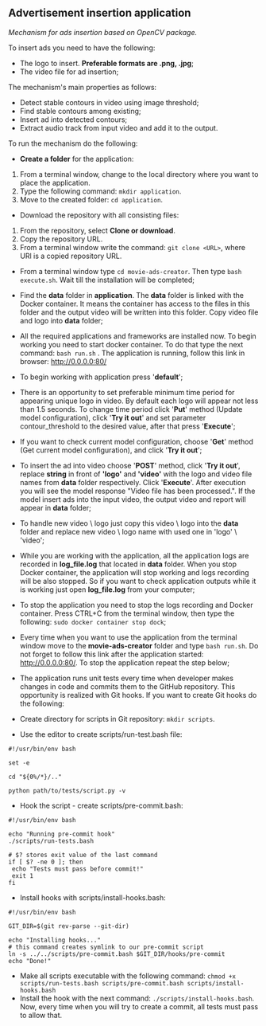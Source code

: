 ## Advertisement insertion application

_Mechanism for ads insertion based on OpenCV package._

To insert ads you need to have the following:
- The logo to insert. **Preferable formats are .png, .jpg**;
- The video file for ad insertion;

The mechanism's main properties as follows:
- Detect stable contours in video using image threshold;
- Find stable contours among existing;
- Insert ad into detected contours;
- Extract audio track from input video and add it to the output.

To run the mechanism do the following:
- **Create a folder** for the application:
1. From a terminal window, change to the local directory where you want to place the application.
2. Type the following command: ```mkdir application```.
3. Move to the created folder: ```cd application```.

- Download the repository with all consisting files:
1. From the repository, select **Clone or download**.
2. Copy the repository URL.
3. From a terminal window write the command: ```git clone <URL>```, where URl is a copied repository URL.

- From a terminal window type ```cd movie-ads-creator```. Then type ```bash execute.sh```. Wait till the installation will be completed;

- Find the **data** folder in **application**. The **data** folder is linked with the Docker container. It means the container has access to the files in this folder and the output video will be written into this folder. Copy video file and logo into **data** folder;

- All the required applications and frameworks are installed now. To begin working you need to start docker container. To do that type the next command: ```bash run.sh``` . The application is running, follow this link in browser: http://0.0.0.0:80/

- To begin working with application press '**default**'; 

- There is an opportunity to set preferable minimum time period for appearing unique logo in video. By default each logo will appear not less than 1.5 seconds. To change time period click '**Put**' method (Update model configuration), click '**Try it out**' and set parameter contour_threshold to the desired value, after that press '**Execute**';

- If you want to check current model configuration, choose '**Get**' method (Get current model configuration), and click '**Try it out**';

- To insert the ad into video choose '**POST**' method, click '**Try it out**', replace **string** in front of **'logo'** and **'video'** with the logo and video file names from **data** folder respectively. Click '**Execute**'. After execution you will see the model response "Video file has been processed.". If the model insert ads into the input video, the output video and report will appear in **data** folder;

- To handle new video \ logo just copy this video \ logo into the **data** folder and replace new video \ logo name with used one in 'logo' \ 'video';

- While you are working with the application, all the application logs are recorded in **log_file.log** that located in **data** folder. When you stop Docker container, the application will stop working and logs recording will be also stopped. So if you want to check application outputs while it is working just open **log_file.log** from your computer;

- To stop the application you need to stop the logs recording and Docker container. Press CTRL+С from the terminal window, then type the following: ```sudo docker container stop dock```;

- Every time when you want to use the application from the terminal window move to the **movie-ads-creator** folder and type ```bash run.sh```. Do not forget to follow this link after the application started: http://0.0.0.0:80/. To stop the application repeat the step below;

- The application runs unit tests every time when developer makes changes in code and commits them to the GitHub repository. This opportunity is realized with Git hooks. If you want to create Git hooks do the following:
- Create directory for scripts in Git repository: ```mkdir scripts```.
 - Use the editor to create scripts/run-test.bash file:
```shell script
#!/usr/bin/env bash

set -e

cd "${0%/*}/.."

python path/to/tests/script.py -v
```
- Hook the script - create scripts/pre-commit.bash:
```shell script
#!/usr/bin/env bash

echo "Running pre-commit hook"
./scripts/run-tests.bash

# $? stores exit value of the last command
if [ $? -ne 0 ]; then
 echo "Tests must pass before commit!"
 exit 1
fi
```
- Install hooks with scripts/install-hooks.bash:
```shell script
#!/usr/bin/env bash

GIT_DIR=$(git rev-parse --git-dir)

echo "Installing hooks..."
# this command creates symlink to our pre-commit script
ln -s ../../scripts/pre-commit.bash $GIT_DIR/hooks/pre-commit
echo "Done!"
```
- Make all scripts executable with the following command: 
```chmod +x scripts/run-tests.bash scripts/pre-commit.bash scripts/install-hooks.bash ```
- Install the hook with the next command: ```./scripts/install-hooks.bash```.
Now, every time when you will try to create a commit, all tests must pass to allow that.


